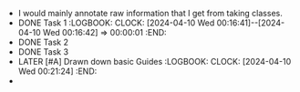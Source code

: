 - I would mainly annotate raw information that I get from taking classes.
- DONE Task 1
  :LOGBOOK:
  CLOCK: [2024-04-10 Wed 00:16:41]--[2024-04-10 Wed 00:16:42] =>  00:00:01
  :END:
- DONE Task 2
- DONE Task 3
- LATER [#A] Drawn down basic Guides
  :LOGBOOK:
  CLOCK: [2024-04-10 Wed 00:21:24]
  :END:
-